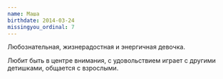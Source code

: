```yaml
---
name: Маша
birthdate: 2014-03-24
missingyou_ordinal: 7
---
```

Любознательная, жизнерадостная и энергичная девочка.

Любит быть в центре внимания, с удовольствием играет с другими детишками, общается с взрослыми.

